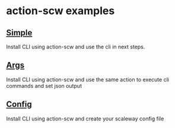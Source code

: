 # action-scw examples

## [Simple](install.yml)

Install CLI using action-scw and use the cli in next steps.

## [Args](args.yml)

Install CLI using action-scw and use the same action to execute cli commands and set json output

## [Config](config.yml)

Install CLI using action-scw and create your scaleway config file

